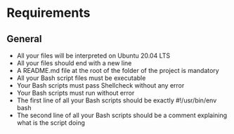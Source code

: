 # Requirements
## General

  - All your files will be interpreted on Ubuntu 20.04 LTS
  - All your files should end with a new line
  - A README.md file at the root of the folder of the project is mandatory
  - All your Bash script files must be executable
  - Your Bash scripts must pass Shellcheck without any error
  - Your Bash scripts must run without error
  - The first line of all your Bash scripts should be exactly #!/usr/bin/env bash
  - The second line of all your Bash scripts should be a comment explaining what is the script doing

